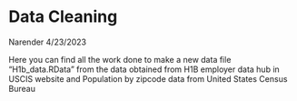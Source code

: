 Data Cleaning
================
Narender
4/23/2023

Here you can find all the work done to make a new data file
“H1b\_data.RData” from the data obtained from H1B employer data hub in
USCIS website and Population by zipcode data from United States Census
Bureau
